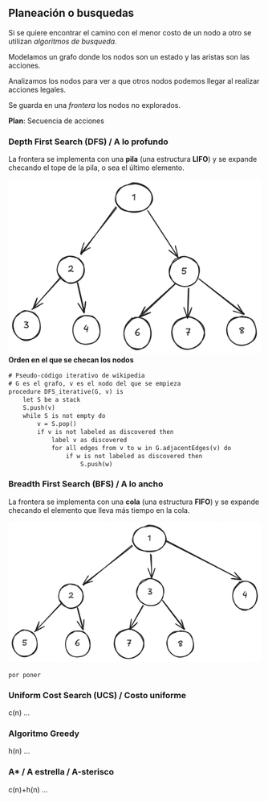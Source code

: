## Planeación o busquedas

Si se quiere encontrar el camino con el menor costo de un nodo a otro se utilizan *algoritmos de busqueda*.

Modelamos un grafo donde los nodos son un estado y las aristas son las acciones.

Analizamos los nodos para ver a que otros nodos podemos llegar al realizar acciones legales.

Se guarda en una *frontera* los 
nodos no explorados.

**Plan**: Secuencia de acciones

### Depth First Search (DFS) / A lo profundo

La frontera se implementa con una **pila** (una estructura **LIFO**) y se expande checando el tope de la pila, o sea el último elemento.

![](../imagenes/busquedas/DFS.png)  
**Orden en el que se checan los nodos**

```
# Pseudo-código iterativo de wikipedia
# G es el grafo, v es el nodo del que se empieza
procedure DFS_iterative(G, v) is
    let S be a stack
    S.push(v)
    while S is not empty do
        v = S.pop()
        if v is not labeled as discovered then
            label v as discovered
            for all edges from v to w in G.adjacentEdges(v) do
                if w is not labeled as discovered then
                    S.push(w)
```


### Breadth First Search (BFS) / A lo ancho

La frontera se implementa con una **cola** (una estructura **FIFO**) y se expande checando el elemento que lleva más tiempo en la cola.

![](../imagenes/busquedas/BFS.png)  

```
por poner
```

### Uniform Cost Search (UCS) / Costo uniforme
c(n)
...
### Algoritmo Greedy
h(n)
...
### A* / A estrella / A-sterisco
c(n)+h(n)
...